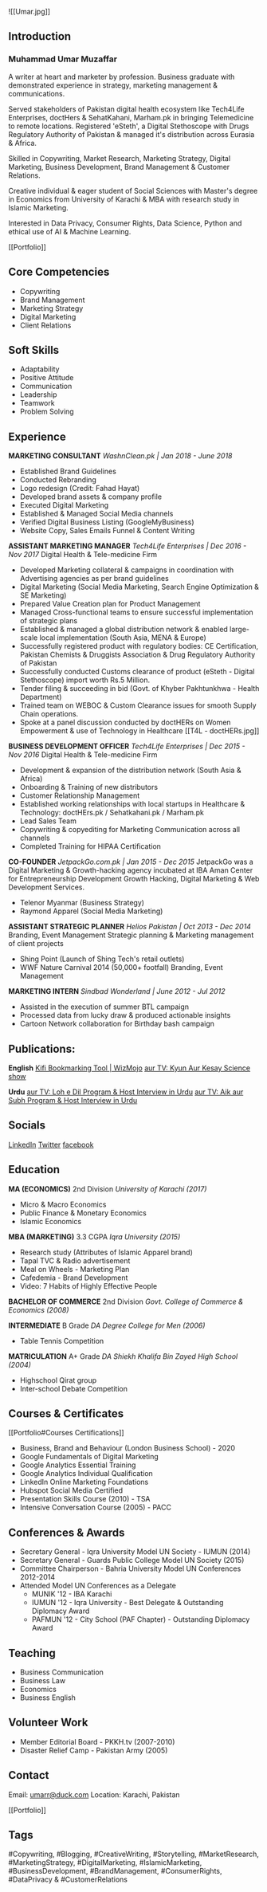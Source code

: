 ![[Umar.jpg]]

## Introduction
### Muhammad Umar Muzaffar
A writer at heart and marketer by profession. Business graduate with demonstrated experience in strategy, marketing management & communications.

Served stakeholders of Pakistan digital health ecosystem like Tech4Life Enterprises, doctHers & SehatKahani, Marham.pk in bringing Telemedicine to remote locations. Registered 'eSteth', a Digital Stethoscope with Drugs Regulatory Authority of Pakistan & managed it's distribution across Eurasia & Africa.

Skilled in Copywriting, Market Research, Marketing Strategy, Digital Marketing, Business Development, Brand Management & Customer Relations.

Creative individual & eager student of Social Sciences with Master's degree in Economics from University of Karachi & MBA with research study in Islamic Marketing.

Interested in Data Privacy, Consumer Rights, Data Science, Python and ethical use of AI & Machine Learning.

[[Portfolio]]

## Core Competencies
- Copywriting
- Brand Management
- Marketing Strategy
- Digital Marketing
- Client Relations

## Soft Skills
- Adaptability
- Positive Attitude
- Communication
- Leadership
- Teamwork
- Problem Solving

## Experience

**MARKETING CONSULTANT**
*WashnClean.pk | Jan 2018 - June 2018*
- Established Brand Guidelines
- Conducted Rebranding
- Logo redesign (Credit: Fahad Hayat)
- Developed brand assets & company profile
- Executed Digital Marketing
- Established & Managed Social Media channels
- Verified Digital Business Listing (GoogleMyBusiness)
- Website Copy, Sales Emails Funnel & Content Writing

**ASSISTANT MARKETING MANAGER**
*Tech4Life Enterprises | Dec 2016 - Nov 2017*
Digital Health & Tele-medicine Firm
- Developed Marketing collateral & campaigns in coordination with Advertising agencies as per brand guidelines
- Digital Marketing (Social Media Marketing, Search Engine Optimization & SE Marketing)
- Prepared Value Creation plan for Product Management
- Managed Cross-functional teams to ensure successful implementation of strategic plans
- Established & managed a global distribution network & enabled large-scale local implementation (South Asia, MENA & Europe)
- Successfully registered product with regulatory bodies: CE Certification, Pakistan Chemists & Druggists Association & Drug Regulatory Authority of Pakistan
- Successfully conducted Customs clearance of product (eSteth - Digital Stethoscope) import worth Rs.5 Million.
- Tender filing & succeeding in bid (Govt. of Khyber Pakhtunkhwa - Health Department)
- Trained team on WEBOC & Custom Clearance issues for smooth Supply Chain operations.
- Spoke at a panel discussion conducted by doctHERs on Women Empowerment & use of Technology in Healthcare [[T4L - doctHERs.jpg]]

**BUSINESS DEVELOPMENT OFFICER**
*Tech4Life Enterprises | Dec 2015 - Nov 2016*
Digital Health & Tele-medicine Firm
- Development & expansion of the distribution network (South Asia & Africa)
- Onboarding & Training of new distributors
- Customer Relationship Management
- Established working relationships with local startups in Healthcare & Technology: doctHErs.pk / Sehatkahani.pk / Marham.pk
- Lead Sales Team
- Copywriting & copyediting for Marketing Communication across all channels
- Completed Training for HIPAA Certification

**CO-FOUNDER**
*JetpackGo.com.pk | Jan 2015 - Dec 2015*
JetpackGo was a Digital Marketing & Growth-hacking agency incubated at IBA Aman Center for Entrepreneurship Development
Growth Hacking, Digital Marketing & Web Development Services.
- Telenor Myanmar (Business Strategy)
- Raymond Apparel (Social Media Marketing) 

**ASSISTANT STRATEGIC PLANNER**
*Helios Pakistan | Oct 2013 - Dec 2014*
Branding, Event Management
Strategic planning & Marketing management of client projects
- Shing Point (Launch of Shing Tech's retail outlets)
- WWF Nature Carnival 2014 (50,000+ footfall) Branding, Event Management

**MARKETING INTERN**
*Sindbad Wonderland | June 2012 - Jul 2012*
- Assisted in the execution of summer BTL campaign
- Processed data from lucky draw & produced actionable insights
- Cartoon Network collaboration for Birthday bash campaign


## Publications:

**English**
[Kifi Bookmarking Tool | WizMojo](https://wizmojo.com/kifi-turns-bookmarking-into-collective-learning/)
[aur TV: Kyun Aur Kesay Science show](https://dnd.com.pk/kyun-aur-kesay-show/261979)

**Urdu**
[aur TV: Loh e Dil Program & Host Interview in Urdu](https://khabarnamay.com/2022/03/03/%d9%84%d9%88%d8%ad-%d9%90%d8%af%d9%84/)
[aur TV: Aik aur Subh Program & Host Interview  in Urdu](http://drtnews.com/ur/archives/8955)

## Socials
[LinkedIn](https://www.linkedin.com/in/mumarm/)
[Twitter](https://twitter.com/MUmarMuzaffar)
[facebook](facebook.me/muhammadumarmuzaffar)

## Education

**MA (ECONOMICS)** 2nd Division
*University of Karachi (2017)*
- Micro & Macro Economics
- Public Finance & Monetary Economics
- Islamic Economics

**MBA (MARKETING)** 3.3 CGPA
*Iqra University (2015)*
- Research study (Attributes of Islamic Apparel brand)
- Tapal TVC & Radio advertisement
- Meal on Wheels - Marketing Plan
- Cafedemia - Brand Development
- Video: 7 Habits of Highly Effective People

**BACHELOR OF COMMERCE** 2nd Division
*Govt. College of Commerce & Economics (2008)*

**INTERMEDIATE** B Grade
*DA Degree College for Men (2006)*
- Table Tennis Competition

**MATRICULATION** A+ Grade
*DA Shiekh Khalifa Bin Zayed High School (2004)*
- Highschool Qirat group
- Inter-school Debate Competition

## Courses & Certificates
[[Portfolio#Courses Certifications]]
- Business, Brand and Behaviour (London Business School) - 2020
- Google Fundamentals of Digital Marketing
- Google Analytics Essential Training
- Google Analytics Individual Qualification
- LinkedIn Online Marketing Foundations
- Hubspot Social Media Certified
- Presentation Skills Course (2010) - TSA
- Intensive Conversation Course (2005) - PACC

## Conferences & Awards
- Secretary General - Iqra University Model UN Society - IUMUN (2014)
- Secretary General - Guards Public College Model UN Society (2015)
- Committee Chairperson - Bahria University Model UN Conferences 2012-2014
- Attended Model UN Conferences as a Delegate
	- MUNIK '12 - IBA Karachi
	- IUMUN '12 - Iqra University - Best Delegate & Outstanding Diplomacy Award
	- PAFMUN '12 - City School (PAF Chapter) - Outstanding Diplomacy Award

## Teaching
- Business Communication
- Business Law
- Economics
- Business English

## Volunteer Work

- Member Editorial Board - PKKH.tv (2007-2010)
- Disaster Relief Camp - Pakistan Army (2005)

## Contact
Email: umarr@duck.com
Location: Karachi, Pakistan

[[Portfolio]]

## Tags
#Copywriting, #Blogging, #CreativeWriting, #Storytelling, #MarketResearch, #MarketingStrategy, #DigitalMarketing, #IslamicMarketing, #BusinessDevelopment, #BrandManagement, #ConsumerRights, #DataPrivacy & #CustomerRelations